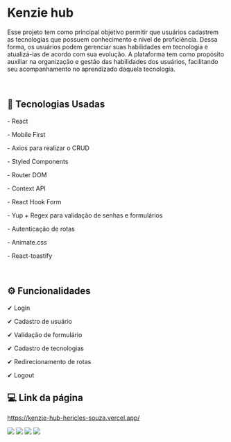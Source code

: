 # Kenzie hub
<p>Esse projeto tem como principal objetivo permitir que usuários cadastrem as tecnologias que possuem conhecimento e nível de proficiência. Dessa forma, os usuários podem gerenciar suas habilidades em tecnologia e atualizá-las de acordo com sua evolução. A plataforma tem como propósito auxiliar na organização e gestão das habilidades dos usuários, facilitando seu acompanhamento no aprendizado daquela tecnologia.<p/><br>

## 🚀 Tecnologias Usadas
<div>
    <p>- React</p>
    <p>- Mobile First</p>
    <p>- Axios para realizar o CRUD</p>
    <p>- Styled Components</p>
    <p>- Router DOM</p>
    <p>- Context API</p>
    <p>- React Hook Form</p>
    <p>- Yup + Regex para validação de senhas e formulários</p>
    <p>- Autenticação de rotas</p>
    <p>- Animate.css</p>
    <p>- React-toastify</p>

</div><br>

## ⚙ Funcionalidades
<p>✔ Login</p>
<p>✔ Cadastro de usuário</p>
<p>✔ Validação de formulário</p>
<p>✔ Cadastro de tecnologias</p>
<p>✔ Redirecionamento de rotas</p>
<p>✔ Logout</p>


## 💻 Link da página
https://kenzie-hub-hericles-souza.vercel.app/

<a href="https://www.linkedin.com/in/hericlessouza/" target="_blank"><img src="https://img.shields.io/badge/LinkedIn-0077B5?style=for-the-badge&logo=linkedin&logoColor=white"></a>
  <a href="mailto:hericlessouza01@gmail.com" target="_blank"><img src="https://img.shields.io/badge/Gmail-D14836?style=for-the-badge&logo=gmail&logoColor=white"></a>
  <a href="https://wa.me/5511961383545" target="_blank"><img src="https://img.shields.io/badge/WhatsApp-25D366?style=for-the-badge&logo=whatsapp&logoColor=white"/></a>
  <a href="https://portfolio-murex-six-65.vercel.app/" target="_blank"><img src="https://img.shields.io/badge/Portfolio-%23000000.svg?style=for-the-badge&logo=firefox&logoColor=#FF7139"/></a>